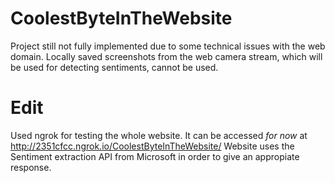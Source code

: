 # CoolestByteInTheWebsite

Project still not fully implemented due to some technical issues with the web domain.
Locally saved screenshots from the web camera stream, which will be used for detecting sentiments, cannot be used.

# Edit
Used ngrok for testing the whole website. It can be accessed *for now* at http://2351cfcc.ngrok.io/CoolestByteInTheWebsite/
Website uses the Sentiment extraction API from Microsoft in order to give an appropiate response.
